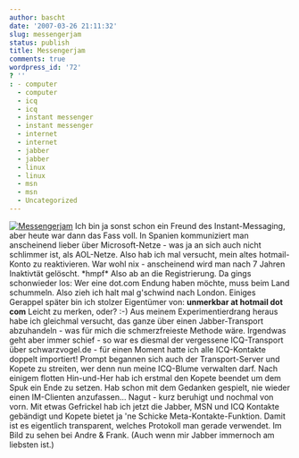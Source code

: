```yaml
---
author: bascht
date: '2007-03-26 21:11:32'
slug: messengerjam
status: publish
title: Messengerjam
comments: true
wordpress_id: '72'
? ''
: - computer
  - computer
  - icq
  - icq
  - instant messenger
  - instant messenger
  - internet
  - internet
  - jabber
  - jabber
  - linux
  - linux
  - msn
  - msn
  - Uncategorized
---
```


[![Messengerjam](http://www.bascht.com/uploads/2007/03/messengerjamjpg.png)](http://www.bascht.com/2007/03/26/messengerjam/messengerjam/ "Messengerjam")
Ich bin ja sonst schon ein Freund des Instant-Messaging, aber heute
war dann das Fass voll. In Spanien kommuniziert man anscheinend
lieber über Microsoft-Netze - was ja an sich auch nicht schlimmer
ist, als AOL-Netze. Also hab ich mal versucht, mein altes
hotmail-Konto zu reaktivieren. War wohl nix - anscheinend wird man
nach 7 Jahren Inaktivtät gelöscht. \*hmpf\* Also ab an die
Registrierung. Da gings schonwieder los: Wer eine dot.com Endung
haben möchte, muss beim Land schummeln. Also zieh ich halt mal
g'schwind nach London. Einiges Gerappel später bin ich stolzer
Eigentümer von: **unmerkbar at hotmail dot com** Leicht zu merken,
oder? :-) Aus meinem Experimentierdrang heraus habe ich gleichmal
versucht, das ganze über einen Jabber-Transport abzuhandeln - was
für mich die schmerzfreieste Methode wäre. Irgendwas geht aber
immer schief - so war es diesmal der vergessene ICQ-Transport über
schwarzvogel.de - für einen Moment hatte ich alle ICQ-Kontakte
doppelt importiert! Prompt begannen sich auch der Transport-Server
und Kopete zu streiten, wer denn nun meine ICQ-Blume verwalten
darf. Nach einigem flotten Hin-und-Her hab ich erstmal den Kopete
beendet um dem Spuk ein Ende zu setzen. Hab schon mit dem Gedanken
gespielt, nie wieder einen IM-Clienten anzufassen... Nagut - kurz
beruhigt und nochmal von vorn. Mit etwas Gefrickel hab ich jetzt
die Jabber, MSN und ICQ Kontakte gebändigt und Kopete bietet ja 'ne
Schicke Meta-Kontakte-Funktion. Damit ist es eigentlich
transparent, welches Protokoll man gerade verwendet. Im Bild zu
sehen bei Andre & Frank. (Auch wenn mir Jabber immernoch am
liebsten ist.)


